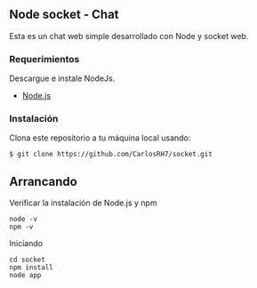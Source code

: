 ## Node socket - Chat
Esta es un chat web simple desarrollado con Node y socket web.

### Requerimientos

Descargue e instale NodeJs.
+ [Node.js](https://nodejs.org/es/)

### Instalación

Clona este repositorio a tu máquina local usando:

	$ git clone https://github.com/CarlosRH7/socket.git

## Arrancando

Verificar la instalación de Node.js y npm

```
node -v
npm -v
```

Iniciando  

```
cd socket
npm install
node app
```
